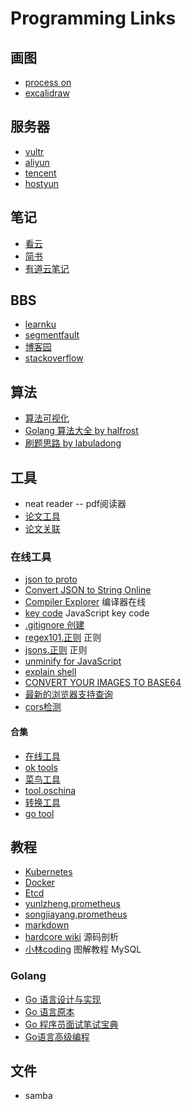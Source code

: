 # Programming Links

## 画图

- [process on](https://www.processon.com/)
- [excalidraw](https://excalidraw.com/)

## 服务器

- [vultr](https://www.vultr.com/)
- [aliyun](https://www.aliyun.com/)
- [tencent](https://cloud.tencent.com/)
- [hostyun](hostyun.com)

##  笔记

- [看云](https://www.kancloud.cn/)
- [简书](https://www.jianshu.com/)
- [有道云笔记](https://note.youdao.com/)

## BBS

- [learnku](https://learnku.com/)
- [segmentfault](https://segmentfault.com/)
- [博客园](https://www.cnblogs.com/)
- [stackoverflow](https://stackoverflow.com)

## 算法

- [算法可视化](https://algorithm-visualizer.org/)
- [Golang 算法大全 by halfrost](https://books.halfrost.com/leetcode/)
- [刷题思路 by labuladong](https://labuladong.github.io/algo/)
  
## 工具

- neat reader -- pdf阅读器
- [论文工具](https://www.semanticscholar.org/)
- [论文关联](https://www.connectedpapers.com/)
  
### 在线工具 

- [json to proto](https://json-to-proto.github.io/)
- [Convert JSON to String Online](https://jsontostring.com/)
- [Compiler Explorer](https://godbolt.org/) 编译器在线
- [key code](https://www.toptal.com/developers/keycode) JavaScript key code
- [.gitignore 创建](https://www.toptal.com/developers/gitignore)
- [regex101.正则](https://regex101.com/) 正则
- [jsons.正则](http://www.jsons.cn/reg/) 正则
- [unminify for JavaScript](https://unminify.com/)
- [explain shell](https://explainshell.com/)
- [CONVERT YOUR IMAGES TO BASE64](https://www.base64-image.de/)
- [最新的浏览器支持查询](https://caniuse.com/)
- [cors检测](https://httptoolkit.com/will-it-cors/)
  
####  合集

- [在线工具](https://tool.lu/)
- [ok tools](https://oktools.net/)
- [菜鸟工具](https://c.runoob.com/)
- [tool.oschina](https://tool.oschina.net/)
- [转换工具](https://www.convertsimple.com/)
- [go tool](http://www.gotool.top/)
  
## 教程

- [Kubernetes](https://k8s.easydoc.net/docs/dRiQjyTY/28366845/6GiNOzyZ/9EX8Cp45)
- [Docker](https://yeasy.gitbook.io/docker_practice/introduction/what)
- [Etcd](https://csunny.gitbook.io/etcd/)
- [yunlzheng.prometheus](https://yunlzheng.gitbook.io/prometheus-book/)
- [songjiayang.prometheus](https://songjiayang.gitbooks.io/prometheus/content/)
- [markdown](https://markdown.com.cn/basic-syntax/)
- [hardcore wiki](https://hardcore.feishu.cn/wiki/wikcn9i4sfdTkxVX0DYrMMbNBpd) 源码剖析
- [小林coding](https://xiaolincoding.com/) 图解教程 MySQL

### Golang

- [Go 语言设计与实现](https://draveness.me/golang/)
- [Go 语言原本](https://golang.design/under-the-hood/)
- [Go 程序员面试笔试宝典](https://golang.design/go-questions/)
- [Go语言高级编程](https://chai2010.cn/advanced-go-programming-book/index.html)
  
## 文件

- samba
